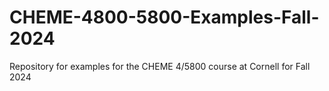 # CHEME-4800-5800-Examples-Fall-2024
Repository for examples for the CHEME 4/5800 course at Cornell for Fall 2024
